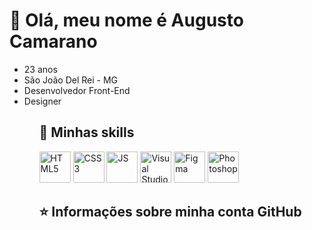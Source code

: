 <h1>💜 Olá, meu nome é Augusto Camarano</h1>
<ul>
 <li>23 anos</li>
 <li>São João Del Rei - MG</li>
 <li>Desenvolvedor Front-End</li>
 <li>Designer</li>
<ul>

<h2>🚀 Minhas skills</h2>
<p>
 <img width="50" src="https://skillicons.dev/icons?i=html" alt="HTML5">
 <img width="50" src="https://skillicons.dev/icons?i=css" alt="CSS3">
 <img width="50" src="https://skillicons.dev/icons?i=js" alt="JS">
 <img width="50" src="https://skillicons.dev/icons?i=vscode" alt="Visual Studio Code">
 <img width="50" src="https://skillicons.dev/icons?i=figma" alt="Figma">
 <img width="50" src="https://skillicons.dev/icons?i=ps" alt="Photoshop">
</p> 

<h2>⭐ Informações sobre minha conta GitHub</h2>
<p>
 <img src="https://github-readme-stats.vercel.app/api?username=a-camarano&show_icons=true&locale=pt-br&bg_color=292929&border_color=A044FF&title_color=A044FF&text_color=FFFFFF&icon_color=A044FF&include_all_commits=true&count_private=true" alt="">
 <img src="https://github-readme-stats.vercel.app/api/top-langs/?username=a-camarano&layout=compact&bg_color=292929&border_color=A044FF&title_color=A044FF&text_color=FFFFFF&locale=pt-br" align="top" alt="">
</p>
